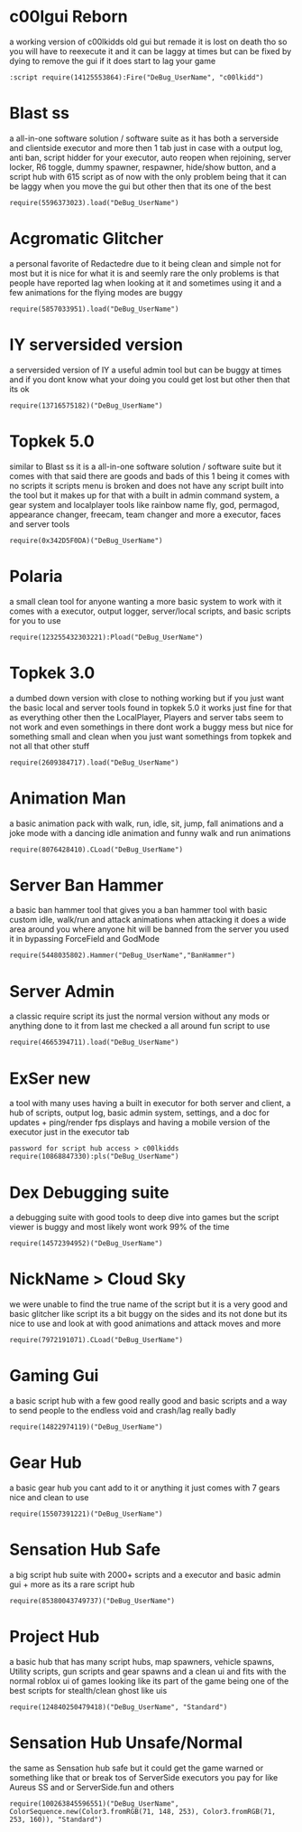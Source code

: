 # c00lgui Reborn
a working version of c00lkidds old gui but remade it is lost on death tho so you will have to reexecute it and it can be laggy at times but can be fixed by dying to remove the gui if it does start to lag your game
```
:script require(14125553864):Fire("DeBug_UserName", "c00lkidd")
```
# Blast ss
a all-in-one software solution / software suite as it has both a serverside and clientside executor and more then 1 tab just in case with a output log, anti ban, script hidder for your executor, auto reopen when rejoining, server locker, R6 toggle, dummy spawner, respawner, hide/show button, and a script hub with 615 script as of now with the only problem being that it can be laggy when you move the gui but other then that its one of the best
```
require(5596373023).load("DeBug_UserName") 
```
# Acgromatic Glitcher
a personal favorite of Redactedre due to it being clean and simple not for most but it is nice for what it is and seemly rare the only problems is that people have reported lag when looking at it and sometimes using it and a few animations for the flying modes are buggy
```
require(5857033951).load("DeBug_UserName")
```
# IY serversided version
a serversided version of IY a useful admin tool but can be buggy at times and if you dont know what your doing you could get lost but other then that its ok
```
require(13716575182)("DeBug_UserName")
```
# Topkek 5.0
similar to Blast ss it is a all-in-one software solution / software suite but it comes with that said there are goods and bads of this 1 being it comes with no scripts it scripts menu is broken and does not have any script built into the tool but it makes up for that with a built in admin command system, a gear system and localplayer tools like rainbow name fly, god, permagod, appearance changer, freecam, team changer and more a executor, faces and server tools
```
require(0x342D5F0DA)("DeBug_UserName")
```
# Polaria 
a small clean tool for anyone wanting a more basic system to work with it comes with a executor, output logger, server/local scripts, and basic scripts for you to use 
```
require(123255432303221):Pload("DeBug_UserName")
```
# Topkek 3.0
a dumbed down version with close to nothing working but if you just want the basic local and server tools found in topkek 5.0 it works just fine for that as everything other then the LocalPlayer, Players and server tabs seem to not work and even somethings in there dont work a buggy mess but nice for something small and clean when you just want somethings from topkek and not all that other stuff
```
require(2609384717).load("DeBug_UserName")
```
# Animation Man
a basic animation pack with walk, run, idle, sit, jump, fall animations and a joke mode with a dancing idle animation and funny walk and run animations
```
require(8076428410).CLoad("DeBug_UserName")
```
# Server Ban Hammer
a basic ban hammer tool that gives you a ban hammer tool with basic custom idle, walk/run and attack animations when attacking it does a wide area around you where anyone hit will be banned from the server you used it in bypassing ForceField and GodMode
```
require(5448035802).Hammer("DeBug_UserName","BanHammer")
```
# Server Admin
a classic require script its just the normal version without any mods or anything done to it from last me checked a all around fun script to use
```
require(4665394711).load("DeBug_UserName")
```
# ExSer new
a tool with many uses having a built in executor for both server and client, a hub of scripts, output log, basic admin system, settings, and a doc for updates + ping/render fps displays and having a mobile version of the executor just in the executor tab
```
password for script hub access > c00lkidds
require(10868847330):pls("DeBug_UserName")
```
# Dex Debugging suite
a debugging suite with good tools to deep dive into games but the script viewer is buggy and most likely wont work 99% of the time
```
require(14572394952)("DeBug_UserName")
```
# NickName > Cloud Sky
we were unable to find the true name of the script but it is a very good and basic glitcher like script its a bit buggy on the sides and its not done but its nice to use and look at with good animations and attack moves and more
```
require(7972191071).CLoad("DeBug_UserName")
```
# Gaming Gui
a basic script hub with a few good really good and basic scripts and a way to send people to the endless void and crash/lag really badly
```
require(14822974119)("DeBug_UserName")
```
# Gear Hub
a basic gear hub you cant add to it or anything it just comes with 7 gears nice and clean to use
```
require(15507391221)("DeBug_UserName")
```
# Sensation Hub Safe
a big script hub suite with 2000+ scripts and a executor and basic admin gui + more as its a rare script hub 
```
require(85380043749737)("DeBug_UserName")
```
# Project Hub
a basic hub that has many script hubs, map spawners, vehicle spawns, Utility scripts, gun scripts and gear spawns and a clean ui and fits with the normal roblox ui of games looking like its part of the game being one of the best scripts for stealth/clean ghost like uis
```
require(124840250479418)("DeBug_UserName", "Standard")
```
# Sensation Hub Unsafe/Normal
the same as Sensation hub safe but it could get the game warned or something like that or break tos of ServerSide executors you pay for like Aureus SS and or ServerSide.fun and others
```
require(100263845596551)("DeBug_UserName", ColorSequence.new(Color3.fromRGB(71, 148, 253), Color3.fromRGB(71, 253, 160)), "Standard")
```
